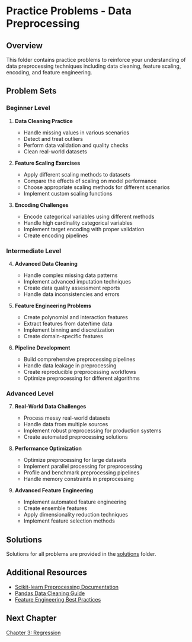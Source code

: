 # Practice Problems - Data Preprocessing

## Overview
This folder contains practice problems to reinforce your understanding of data preprocessing techniques including data cleaning, feature scaling, encoding, and feature engineering.

## Problem Sets

### Beginner Level
1. **Data Cleaning Practice**
   - Handle missing values in various scenarios
   - Detect and treat outliers
   - Perform data validation and quality checks
   - Clean real-world datasets

2. **Feature Scaling Exercises**
   - Apply different scaling methods to datasets
   - Compare the effects of scaling on model performance
   - Choose appropriate scaling methods for different scenarios
   - Implement custom scaling functions

3. **Encoding Challenges**
   - Encode categorical variables using different methods
   - Handle high cardinality categorical variables
   - Implement target encoding with proper validation
   - Create encoding pipelines

### Intermediate Level
4. **Advanced Data Cleaning**
   - Handle complex missing data patterns
   - Implement advanced imputation techniques
   - Create data quality assessment reports
   - Handle data inconsistencies and errors

5. **Feature Engineering Problems**
   - Create polynomial and interaction features
   - Extract features from date/time data
   - Implement binning and discretization
   - Create domain-specific features

6. **Pipeline Development**
   - Build comprehensive preprocessing pipelines
   - Handle data leakage in preprocessing
   - Create reproducible preprocessing workflows
   - Optimize preprocessing for different algorithms

### Advanced Level
7. **Real-World Data Challenges**
   - Process messy real-world datasets
   - Handle data from multiple sources
   - Implement robust preprocessing for production systems
   - Create automated preprocessing solutions

8. **Performance Optimization**
   - Optimize preprocessing for large datasets
   - Implement parallel processing for preprocessing
   - Profile and benchmark preprocessing pipelines
   - Handle memory constraints in preprocessing

9. **Advanced Feature Engineering**
   - Implement automated feature engineering
   - Create ensemble features
   - Apply dimensionality reduction techniques
   - Implement feature selection methods

## Solutions
Solutions for all problems are provided in the [solutions](solutions/) folder.

## Additional Resources
- [Scikit-learn Preprocessing Documentation](https://scikit-learn.org/stable/modules/preprocessing.html)
- [Pandas Data Cleaning Guide](https://pandas.pydata.org/pandas-docs/stable/user_guide/missing_data.html)
- [Feature Engineering Best Practices](https://towardsdatascience.com/feature-engineering-for-machine-learning-3a5e293a5114)

## Next Chapter
[Chapter 3: Regression](../../03_regression/)